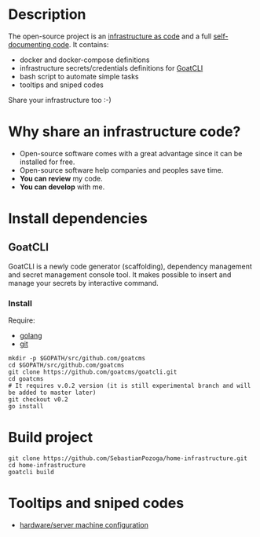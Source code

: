 # Description

The open-source project is an [infrastructure as code](https://en.wikipedia.org/wiki/Infrastructure_as_code) and a full [self-documenting code](https://en.wikipedia.org/wiki/Self-documenting_code). It contains:
- docker and docker-compose definitions
- infrastructure secrets/credentials definitions for [GoatCLI](https://github.com/goatcms/goatcli)
- bash script to automate simple tasks
- tooltips and sniped codes

Share your infrastructure too :-)

# Why share an infrastructure code?
- Open-source software comes with a great advantage since it can be installed for free.
- Open-source software help companies and peoples save time.
- **You can review** my code.
- **You can develop** with me.

# Install dependencies
## GoatCLI
GoatCLI is a newly code generator (scaffolding), dependency management and secret management console tool.  It makes possible to insert and manage your secrets by interactive command.
### Install
Require:
- [golang](https://golang.org/doc/install)
- [git](https://git-scm.com/book/en/v2/Getting-Started-Installing-Git)
```bash:
mkdir -p $GOPATH/src/github.com/goatcms
cd $GOPATH/src/github.com/goatcms
git clone https://github.com/goatcms/goatcli.git
cd goatcms
# It requires v.0.2 version (it is still experimental branch and will be added to master later)
git checkout v0.2
go install
```

# Build project
```bash:
git clone https://github.com/SebastianPozoga/home-infrastructure.git
cd home-infrastructure
goatcli build
```

# Tooltips and sniped codes
- [hardware/server machine configuration](readme/hardware.md)
